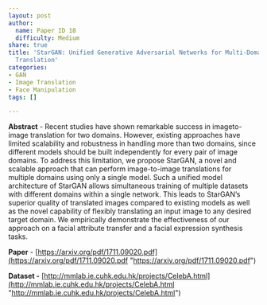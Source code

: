 ```yaml
---
layout: post
author:
  name: Paper ID 18
  difficulty: Medium
share: true
title: 'StarGAN: Unified Generative Adversarial Networks for Multi-Domain Image-to-Image
  Translation'
categories:
- GAN
- Image Translation
- Face Manipulation
tags: []

---
```

**Abstract** - Recent studies have shown remarkable success in imageto-image translation for two domains. However, existing approaches have limited scalability and robustness in handling more than two domains, since different models should be built independently for every pair of image domains. To address this limitation, we propose StarGAN, a novel and scalable approach that can perform image-to-image translations for multiple domains using only a single model. Such a unified model architecture of StarGAN allows simultaneous training of multiple datasets with different domains within a single network. This leads to StarGAN’s superior quality of translated images compared to existing models as well as the novel capability of flexibly translating an input image to any desired target domain. We empirically demonstrate the effectiveness of our approach on a facial attribute transfer and a facial expression synthesis tasks.

**Paper** - [https://arxiv.org/pdf/1711.09020.pdf](https://arxiv.org/pdf/1711.09020.pdf "https://arxiv.org/pdf/1711.09020.pdf")

**Dataset -** [http://mmlab.ie.cuhk.edu.hk/projects/CelebA.html](http://mmlab.ie.cuhk.edu.hk/projects/CelebA.html "http://mmlab.ie.cuhk.edu.hk/projects/CelebA.html")